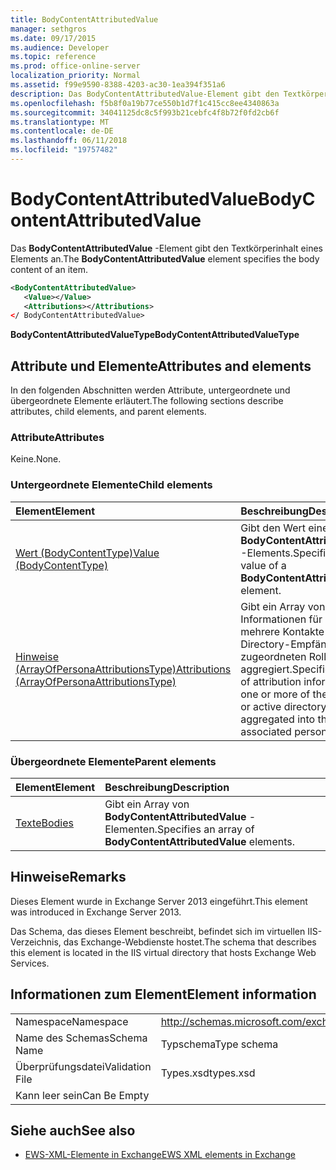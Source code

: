 ```yaml
---
title: BodyContentAttributedValue
manager: sethgros
ms.date: 09/17/2015
ms.audience: Developer
ms.topic: reference
ms.prod: office-online-server
localization_priority: Normal
ms.assetid: f99e9590-8388-4203-ac30-1ea394f351a6
description: Das BodyContentAttributedValue-Element gibt den Textkörperinhalt eines Elements an.
ms.openlocfilehash: f5b8f0a19b77ce550b1d7f1c415cc8ee4340863a
ms.sourcegitcommit: 34041125dc8c5f993b21cebfc4f8b72f0fd2cb6f
ms.translationtype: MT
ms.contentlocale: de-DE
ms.lasthandoff: 06/11/2018
ms.locfileid: "19757482"
---
```

# <a name="bodycontentattributedvalue"></a><span data-ttu-id="07ce3-103">BodyContentAttributedValue</span><span class="sxs-lookup"><span data-stu-id="07ce3-103">BodyContentAttributedValue</span></span>

<span data-ttu-id="07ce3-104">Das **BodyContentAttributedValue** -Element gibt den Textkörperinhalt eines Elements an.</span><span class="sxs-lookup"><span data-stu-id="07ce3-104">The **BodyContentAttributedValue** element specifies the body content of an item.</span></span> 
  
```XML
<BodyContentAttributedValue>
   <Value></Value>
   <Attributions></Attributions>
</ BodyContentAttributedValue>
```

 <span data-ttu-id="07ce3-105">**BodyContentAttributedValueType**</span><span class="sxs-lookup"><span data-stu-id="07ce3-105">**BodyContentAttributedValueType**</span></span>
## <a name="attributes-and-elements"></a><span data-ttu-id="07ce3-106">Attribute und Elemente</span><span class="sxs-lookup"><span data-stu-id="07ce3-106">Attributes and elements</span></span>

<span data-ttu-id="07ce3-107">In den folgenden Abschnitten werden Attribute, untergeordnete und übergeordnete Elemente erläutert.</span><span class="sxs-lookup"><span data-stu-id="07ce3-107">The following sections describe attributes, child elements, and parent elements.</span></span>
  
### <a name="attributes"></a><span data-ttu-id="07ce3-108">Attribute</span><span class="sxs-lookup"><span data-stu-id="07ce3-108">Attributes</span></span>

<span data-ttu-id="07ce3-109">Keine.</span><span class="sxs-lookup"><span data-stu-id="07ce3-109">None.</span></span>
  
### <a name="child-elements"></a><span data-ttu-id="07ce3-110">Untergeordnete Elemente</span><span class="sxs-lookup"><span data-stu-id="07ce3-110">Child elements</span></span>

|<span data-ttu-id="07ce3-111">**Element**</span><span class="sxs-lookup"><span data-stu-id="07ce3-111">**Element**</span></span>|<span data-ttu-id="07ce3-112">**Beschreibung**</span><span class="sxs-lookup"><span data-stu-id="07ce3-112">**Description**</span></span>|
|:-----|:-----|
|[<span data-ttu-id="07ce3-113">Wert (BodyContentType)</span><span class="sxs-lookup"><span data-stu-id="07ce3-113">Value (BodyContentType)</span></span>](value-bodycontenttype.md) <br/> |<span data-ttu-id="07ce3-114">Gibt den Wert eines **BodyContentAttributedValue** -Elements.</span><span class="sxs-lookup"><span data-stu-id="07ce3-114">Specifies the value of a **BodyContentAttributedValue** element.</span></span>  <br/> |
|[<span data-ttu-id="07ce3-115">Hinweise (ArrayOfPersonaAttributionsType)</span><span class="sxs-lookup"><span data-stu-id="07ce3-115">Attributions (ArrayOfPersonaAttributionsType)</span></span>](attributions-arrayofpersonaattributionstype.md) <br/> |<span data-ttu-id="07ce3-116">Gibt ein Array von Informationen für eine oder mehrere Kontakte oder active Directory-Empfänger in der zugeordneten Rolle aggregiert.</span><span class="sxs-lookup"><span data-stu-id="07ce3-116">Specifies an array of attribution information for one or more of the contacts or active directory recipients aggregated into the associated persona.</span></span>  <br/> |
   
### <a name="parent-elements"></a><span data-ttu-id="07ce3-117">Übergeordnete Elemente</span><span class="sxs-lookup"><span data-stu-id="07ce3-117">Parent elements</span></span>

|<span data-ttu-id="07ce3-118">**Element**</span><span class="sxs-lookup"><span data-stu-id="07ce3-118">**Element**</span></span>|<span data-ttu-id="07ce3-119">**Beschreibung**</span><span class="sxs-lookup"><span data-stu-id="07ce3-119">**Description**</span></span>|
|:-----|:-----|
|[<span data-ttu-id="07ce3-120">Texte</span><span class="sxs-lookup"><span data-stu-id="07ce3-120">Bodies</span></span>](bodies.md) <br/> |<span data-ttu-id="07ce3-121">Gibt ein Array von **BodyContentAttributedValue** -Elementen.</span><span class="sxs-lookup"><span data-stu-id="07ce3-121">Specifies an array of **BodyContentAttributedValue** elements.</span></span>  <br/> |
   
## <a name="remarks"></a><span data-ttu-id="07ce3-122">Hinweise</span><span class="sxs-lookup"><span data-stu-id="07ce3-122">Remarks</span></span>

<span data-ttu-id="07ce3-123">Dieses Element wurde in Exchange Server 2013 eingeführt.</span><span class="sxs-lookup"><span data-stu-id="07ce3-123">This element was introduced in Exchange Server 2013.</span></span>
  
<span data-ttu-id="07ce3-124">Das Schema, das dieses Element beschreibt, befindet sich im virtuellen IIS-Verzeichnis, das Exchange-Webdienste hostet.</span><span class="sxs-lookup"><span data-stu-id="07ce3-124">The schema that describes this element is located in the IIS virtual directory that hosts Exchange Web Services.</span></span>
  
## <a name="element-information"></a><span data-ttu-id="07ce3-125">Informationen zum Element</span><span class="sxs-lookup"><span data-stu-id="07ce3-125">Element information</span></span>

|||
|:-----|:-----|
|<span data-ttu-id="07ce3-126">Namespace</span><span class="sxs-lookup"><span data-stu-id="07ce3-126">Namespace</span></span>  <br/> |http://schemas.microsoft.com/exchange/services/2006/types  <br/> |
|<span data-ttu-id="07ce3-127">Name des Schemas</span><span class="sxs-lookup"><span data-stu-id="07ce3-127">Schema Name</span></span>  <br/> |<span data-ttu-id="07ce3-128">Typschema</span><span class="sxs-lookup"><span data-stu-id="07ce3-128">Type schema</span></span>  <br/> |
|<span data-ttu-id="07ce3-129">Überprüfungsdatei</span><span class="sxs-lookup"><span data-stu-id="07ce3-129">Validation File</span></span>  <br/> |<span data-ttu-id="07ce3-130">Types.xsd</span><span class="sxs-lookup"><span data-stu-id="07ce3-130">types.xsd</span></span>  <br/> |
|<span data-ttu-id="07ce3-131">Kann leer sein</span><span class="sxs-lookup"><span data-stu-id="07ce3-131">Can Be Empty</span></span>  <br/> ||
   
## <a name="see-also"></a><span data-ttu-id="07ce3-132">Siehe auch</span><span class="sxs-lookup"><span data-stu-id="07ce3-132">See also</span></span>



- [<span data-ttu-id="07ce3-133">EWS-XML-Elemente in Exchange</span><span class="sxs-lookup"><span data-stu-id="07ce3-133">EWS XML elements in Exchange</span></span>](ews-xml-elements-in-exchange.md)

